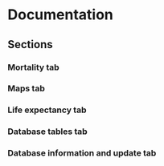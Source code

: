 # Documentation

## Sections

### Mortality tab

### Maps tab

### Life expectancy tab

### Database tables tab

### Database information and update tab
